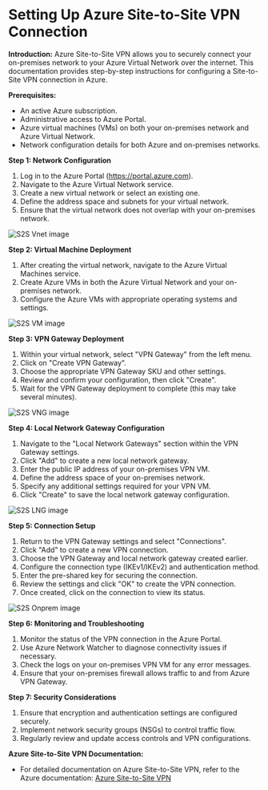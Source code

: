 # Setting Up Azure Site-to-Site VPN Connection

**Introduction:**
Azure Site-to-Site VPN allows you to securely connect your on-premises network to your Azure Virtual Network over the internet. This documentation provides step-by-step instructions for configuring a Site-to-Site VPN connection in Azure.

**Prerequisites:**
- An active Azure subscription.
- Administrative access to Azure Portal.
- Azure virtual machines (VMs) on both your on-premises network and Azure Virtual Network.
- Network configuration details for both Azure and on-premises networks.

**Step 1: Network Configuration**
1. Log in to the Azure Portal (https://portal.azure.com).
2. Navigate to the Azure Virtual Network service.
3. Create a new virtual network or select an existing one.
4. Define the address space and subnets for your virtual network.
5. Ensure that the virtual network does not overlap with your on-premises network.

![S2S Vnet image](https://github.com/prasadDPR/Microsoft-Azure/assets/121819069/a0c3cf56-bfd7-42d8-a560-5eaa6a7e40b7)

**Step 2: Virtual Machine Deployment**
1. After creating the virtual network, navigate to the Azure Virtual Machines service.
2. Create Azure VMs in both the Azure Virtual Network and your on-premises network.
3. Configure the Azure VMs with appropriate operating systems and settings.

![S2S VM image](https://github.com/prasadDPR/Microsoft-Azure/assets/121819069/9123c9b9-74fe-4ff4-bd6a-85d62c4732a0)

**Step 3: VPN Gateway Deployment**
1. Within your virtual network, select "VPN Gateway" from the left menu.
2. Click on "Create VPN Gateway".
3. Choose the appropriate VPN Gateway SKU and other settings.
4. Review and confirm your configuration, then click "Create".
5. Wait for the VPN Gateway deployment to complete (this may take several minutes).

![S2S VNG image](https://github.com/prasadDPR/Microsoft-Azure/assets/121819069/73bda0ed-6639-4f65-97a5-12eb8747c504)

**Step 4: Local Network Gateway Configuration**
1. Navigate to the "Local Network Gateways" section within the VPN Gateway settings.
2. Click "Add" to create a new local network gateway.
3. Enter the public IP address of your on-premises VPN VM.
4. Define the address space of your on-premises network.
5. Specify any additional settings required for your VPN VM.
6. Click "Create" to save the local network gateway configuration.

![S2S LNG image](https://github.com/prasadDPR/Microsoft-Azure/assets/121819069/d8d1bf04-46f0-4774-b499-bb950d367b71)

**Step 5: Connection Setup**
1. Return to the VPN Gateway settings and select "Connections".
2. Click "Add" to create a new VPN connection.
3. Choose the VPN Gateway and local network gateway created earlier.
4. Configure the connection type (IKEv1/IKEv2) and authentication method.
5. Enter the pre-shared key for securing the connection.
6. Review the settings and click "OK" to create the VPN connection.
7. Once created, click on the connection to view its status.
   
![S2S Onprem image](https://github.com/prasadDPR/Microsoft-Azure/assets/121819069/fec4b7eb-34f5-4a56-aa56-a8506eae499a)

**Step 6: Monitoring and Troubleshooting**
1. Monitor the status of the VPN connection in the Azure Portal.
2. Use Azure Network Watcher to diagnose connectivity issues if necessary.
3. Check the logs on your on-premises VPN VM for any error messages.
4. Ensure that your on-premises firewall allows traffic to and from Azure VPN Gateway.

**Step 7: Security Considerations**
1. Ensure that encryption and authentication settings are configured securely.
2. Implement network security groups (NSGs) to control traffic flow.
3. Regularly review and update access controls and VPN configurations.

**Azure Site-to-Site VPN Documentation:**
- For detailed documentation on Azure Site-to-Site VPN, refer to the Azure documentation: [Azure Site-to-Site VPN](https://docs.microsoft.com/en-us/azure/vpn-gateway/vpn-gateway-howto-site-to-site-resource-manager-portal)
